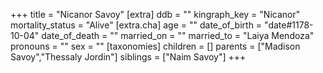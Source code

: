 +++
title = "Nicanor Savoy"
[extra]
ddb = ""
kingraph_key = "Nicanor"
mortality_status = "Alive"
[extra.cha]
age = ""
date_of_birth = "date#1178-10-04"
date_of_death = ""
married_on = ""
married_to = "Laiya Mendoza"
pronouns = ""
sex = ""
[taxonomies]
children = []
parents = ["Madison Savoy","Thessaly Jordin"]
siblings = ["Naim Savoy"]
+++

